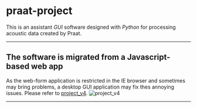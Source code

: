 # praat-project
This is an assistant *GUI* software designed with _Python_ for processing acoustic data created by Praat.
******************************************************************************************************
The software is migrated from a Javascript-based web app
------------------------------------------------------------------------------------------------------
As the web-form application is restricted in the IE browser and sometimes may bring problems, a desktop GUI application may fix thes annoying issues. Please refer to [project_v4](https://yhhuang1966.blogspot.com/2018/10/projectv4.html).
![project_v4](https://2.bp.blogspot.com/-95-yU9fuuw4/W7dIUZbV8vI/AAAAAAAAKvo/aQwr6LzJ44kzuwajTdDw3hUlWA1yerzrQCLcBGAs/s1600/project_v4_allow_blocked_activex.jpg)
______________________________________________________________________________________________________
